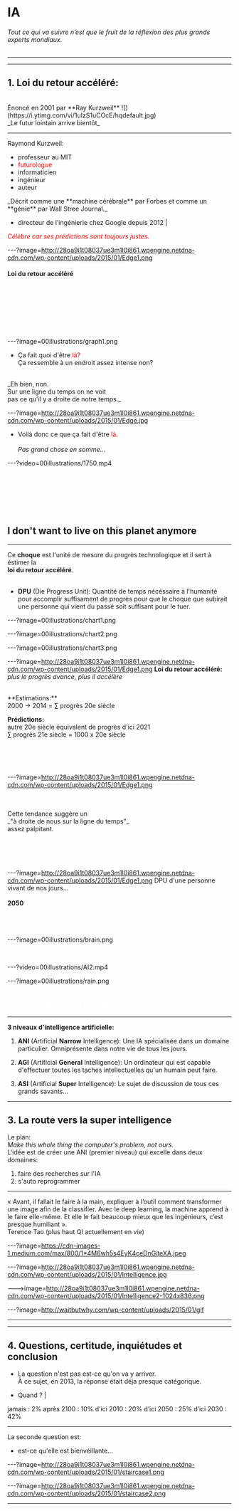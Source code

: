 # IA

_Tout ce qui va suivre n’est que le fruit de la réflexion des plus
grands experts mondiaux._
<br><br>
 
---


---

## 1. Loi du retour accéléré:
<br>
Énoncé en 2001 par **Ray Kurzweil**
![](https://i.ytimg.com/vi/1uIzS1uCOcE/hqdefault.jpg)
<br>
_Le futur lointain arrive bientôt_


---

Raymond Kurzweil:
- professeur au MIT
- <span style="color:red">futurologue</span>
- informaticien
- ingénieur
- auteur

<p class="fragment">
    _Décrit comme une **machine cérébrale** par Forbes et comme un **génie** par Wall Stree Journal._
</p>

- directeur de l’ingénierie chez Google depuis 2012 |

<span style="color:red">_Célèbre car ses prédictions sont toujours justes._</span>



---?image=http://28oa9i1t08037ue3m1l0i861.wpengine.netdna-cdn.com/wp-content/uploads/2015/01/Edge1.png
####  Loi du retour accéléré
<br>
<br>
<br>
<br>
<br>
<br>



---?image=00illustrations/graph1.png

- Ça fait quoi d'être <span style="color:red">là?</span><br>Ça ressemble à un endroit assez intense non?

<p class="fragment">
  <br>_Eh bien, non. <br>Sur une ligne du temps on ne voit<br>pas ce qu'il y a droite de notre temps._
</p>





---?image=http://28oa9i1t08037ue3m1l0i861.wpengine.netdna-cdn.com/wp-content/uploads/2015/01/Edge.jpg

- Voilà donc ce que ça fait d'être <span style="color:red">là.</span><br><br>_Pas grand chose en somme..._





---?video=00illustrations/1750.mp4 
<br><br><br><br><br><br><br>
<h2 class="fragment"> I don't want to live on this planet anymore </h1>

---

Ce **choque** est l'unité de mesure du progrès technologique et il sert à éstimer la<br>**loi du retour accéléré**.
<br><br>
- **DPU** (Die Progress Unit): Quantité de temps nécéssaire à l'humanité pour accomplir suffisament de progrès pour que le choque que subirait une personne qui vient du passé soit suffisant pour le tuer.


---?image=00illustrations/chart1.png

---?image=00illustrations/chart2.png

---?image=00illustrations/chart3.png



---?image=http://28oa9i1t08037ue3m1l0i861.wpengine.netdna-cdn.com/wp-content/uploads/2015/01/Edge1.png
**Loi du retour accéléré:**<br>
_plus le progrès avance, plus il accélère_
<br> 
<br>
<p class="fragment">
**Estimations:**<br>
2000 → 2014 = ∑ progrès 20e siècle<br>

**Prédictions:**<br>
autre 20e siècle équivalent de progrès d'ici 2021<br>
∑ progrès 21e siècle = 1000 x  20e siècle
</p>

<br><br><br>




---?image=http://28oa9i1t08037ue3m1l0i861.wpengine.netdna-cdn.com/wp-content/uploads/2015/01/Edge1.png

<br>
<br>
Cette tendance suggère un<br>_"à droite de nous sur la ligne du temps"_<br>assez palpitant.
<br>
<br>
<br>
<br>
<br>





---?image=http://28oa9i1t08037ue3m1l0i861.wpengine.netdna-cdn.com/wp-content/uploads/2015/01/Edge1.png
DPU d'une personne vivant de nos jours...
<br>
<br>
<b class="fragment">**2050**</b>
<br>
<br>
<br>
<br>





---?image=00illustrations/brain.png
<!-- .slide: data-autoslide="5000" -->
<span style="color:white">De la science fiction vous dites? </span>





---?video=00illustrations/AI2.mp4



---?image=00illustrations/rain.png
<h2><span style="color:white"> 2. Intelligence artificielle</span></h2>


---
**3 niveaux d'intelligence artificielle:**

1. **ANI** (Artificial **Narrow** Intelligence): Une IA spécialisée dans un domaine particulier. Omniprésente dans notre vie de tous les jours.

2. **AGI** (Artificial **General** Intelligence): Un ordinateur qui est capable d'effectuer toutes les taches intellectuelles qu'un humain peut faire.

3. **ASI** (Artificial **Super** Intelligence): Le sujet de discussion de tous ces grands savants...


---

## 3. La route vers la super intelligence
Le plan: 
<br>
*Make this whole thing the computer's problem, not ours.*
<br>
L'idée est de créer une ANI (premier niveau) qui excelle dans deux domaines:

1. faire des recherches sur l'IA
2. s'auto reprogrammer

--- 

« Avant, il fallait le faire à la main, expliquer à l’outil comment transformer une image afin de la classifier. Avec le deep learning, la machine apprend à le faire elle-même. Et elle le fait beaucoup mieux que les ingénieurs, c’est presque humiliant ». <br> Terence Tao (plus haut QI actuellement en vie)

---?image=https://cdn-images-1.medium.com/max/800/1*4M6wh5s4EyK4ceDnGiteXA.jpeg



---?image=http://28oa9i1t08037ue3m1l0i861.wpengine.netdna-cdn.com/wp-content/uploads/2015/01/Intelligence.jpg



--->image=http://28oa9i1t08037ue3m1l0i861.wpengine.netdna-cdn.com/wp-content/uploads/2015/01/Intelligence2-1024x836.png




---?image=http://waitbutwhy.com/wp-content/uploads/2015/01/gif


---



---

## 4. Questions, certitude, inquiétudes et conclusion

- La question n'est pas est-ce qu'on va y arriver.<br> 
À ce sujet, en 2013, la réponse était déja presque catégorique.

- Quand ? |

<span class="fragment">
jamais      : 2%
après 2100  : 10%
d’ici 2010  : 20%
d’ici 2050  : 25%
d’ici 2030  : 42%
</span>

---

La seconde question est:

- est-ce qu'elle est bienvéillante... 

---?image=http://28oa9i1t08037ue3m1l0i861.wpengine.netdna-cdn.com/wp-content/uploads/2015/01/staircase1.png


---?image=http://28oa9i1t08037ue3m1l0i861.wpengine.netdna-cdn.com/wp-content/uploads/2015/01/staircase2.png

---